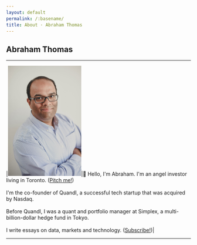 ```yaml
---
layout: default
permalink: /:basename/
title: About · Abraham Thomas
---
```


## Abraham Thomas

----

|<img style="width:200px" src="/assets/img/Abraham-Thomas.jpg">|👋 Hello, I'm Abraham. I'm an angel investor living in Toronto. ([Pitch me!](/angel))<br/><br/>I'm the co-founder of Quandl, a successful tech startup that was acquired by Nasdaq. <br/><br/>Before Quandl, I was a quant and portfolio manager at Simplex, a multi-billion-dollar hedge fund in Tokyo.<br/><br/>I write essays on data, markets and technology. ([Subscribe!](https://pivotal.substack.com))|

----